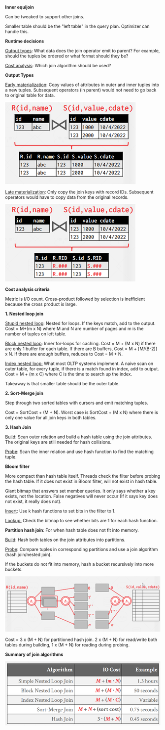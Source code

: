 **Inner equijoin**

Can be tweaked to support other joins.

Smaller table should be the "left table" in the query plan. Optimizer can handle this.

**Runtime decisions**

<u>Output types</u>: What data does the join operator emit to parent? For example, should the tuples be ordered or what format should they be?

<u>Cost analysis</u>: Which join algorithm should be used?

**Output Types**

<u>Early materialization</u>: Copy values of attributes in outer and inner tuples into a new tuples. Subsequent operators (in parent) would not need to go back to original table for data.

![](images/Pasted%20image%2020221011165945.png)

<u>Late materialization</u>: Only copy the join keys with record IDs. Subsequent operators would have to copy data from the original records.

![](images/Pasted%20image%2020221011170003.png)

**Cost analysis criteria**

Metric is I/O count. Cross-product followed by selection is inefficient because the cross product is large.

**1. Nested loop join**

<u>Stupid nested loop</u>: Nested for loops. If the keys match, add to the output. Cost = M+(m x N) where M and N are number of pages and m is the number of tuples on left table.

<u>Block nested loop</u>: Inner for-loops for caching. Cost = M + (M x N) if there are only 1 buffer for each table. If there are B buffers, Cost = M + ⌈M/(B-2)⌉ x N. If there are enough buffers, reduces to Cost = M + N.

<u>Index nested loop:</u> What most OLTP systems implement. A naive scan on outer table, for every tuple, if there is a match found in index, add to output. Cost = M + (m x C) where C is the time to search up the index.

Takeaway is that smaller table should be the outer table.

**2. Sort-Merge join**

Step through two sorted tables with cursors and emit matching tuples.

Cost = SortCost + (M + N). Worst case is SortCost + (M x N) where there is only one value for all join keys in both tables.

**3. Hash Join**

<u>Build</u>: Scan outer relation and build a hash table using the join attributes. The original keys are still needed for hash collisions.

<u>Probe</u>: Scan the inner relation and use hash function to find the matching tuple.

**Bloom filter**

More compact than hash table itself. Threads check the filter before probing the hash table. If it does not exist in Bloom filter, will not exist in hash table.

Giant bitmap that answers set member queries. It only says whether a key exists, not the location. False negatives will never occur (If it says key does not exist, it really does not).

<u>Insert</u>: Use k hash functions to set bits in the filter to 1.

<u>Lookup:</u> Check the bitmap to see whether bits are 1 for each hash function.

**Partition hash join**: For when hash table does not fit into memory.

<u>Build</u>: Hash both tables on the join attributes into partitions.

<u>Probe</u>: Compare tuples in corresponding partitions and use a join algorithm (hash join/nested join).

If the buckets do not fit into memory, hash a bucket recursively into more buckets.

![](images/Pasted%20image%2020221004130453.png)

Cost = 3 x (M + N) for partitioned hash join. 2 x (M + N) for read/write both tables during building, 1 x (M + N) for reading during probing.

**Summary of join algorithms**

![](images/Pasted%20image%2020221004131103.png)